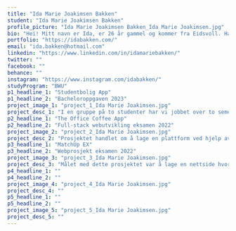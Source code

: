 ```yaml
---
title: "Ida Marie Joakimsen Bakken"
student: "Ida Marie Joakimsen Bakken"
profile_picture: "Ida Marie Joakimsen Bakken_Ida Marie Joakimsen.jpg"
bio: "Hei! Mitt navn er Ida, er 26 år gammel og kommer fra Eidsvoll. Har alltid likt å jobbe kreativt og tok derfor en bachelor i Produktdesign ved OsloMet. Deretter gikk veien til Gjøvik, og Webutvikling ved NTNU, ettersom jeg ønsket å lære meg mer om data og teknologi. Jeg er glad i å lage gode brukervennlige løsninger, og har en sterk tro på verdien av gode digitale løsninger ved å kombinere design og teknologi. På studiet har jeg likt å lære meg nye teknologier, og finne logiske måter å løse problemer på. "
portfolio: "https://idabakken.com/"
email: "ida.bakken@hotmail.com"
linkedin: "https://www.linkedin.com/in/idamariebakken/"
twitter: ""
facebook: ""
behance: ""
instagram: "https://www.instagram.com/idabakken/"
studyProgram: "BWU"
p1_headline_1: "Studentbolig App"
p1_headline_2: "Bacheloroppgaven 2023"
project_image_1: "project_1_Ida Marie Joakimsen.jpg"
project_desc_1: "I en gruppe på to studenter har vi jobbet over to semestre i samarbeid med Gjestvang Eiendom og Vaager Innovasjon med å utvikle en applikasjon for studenter som bor i studentbolig. Målet har vært å lage en applikasjon som gjør at opplevelsen av å bo i en studentbolig blir mer forutsigbart, sosialt og mindre ensomt. Gjennom hele prosessen har vi tatt i bruk innsiktsmetodikk som; intervjuer, spørreundersøkelser, personas og designmetoder som; wireframes, lo-fi og hi-fi prototyper. Det ferdige produktet er en applikasjon som gjør det mulig å lage arrangementer innad i egen studentbolig, se arrangementer i nærheten og nødvendig informasjon fra utleier. "
p2_headline_1: "The Office Coffee App"
p2_headline_2: "Full-stack webutvikling eksamen 2022"
project_image_2: "project_2_Ida Marie Joakimsen.jpg"
project_desc_2: "Prosjektet handlet om å lage en plattform ved hjelp av MERN-stack, hvor ansatte kan få informasjon om kaffemaskin status, den siste kaffen som ble brygget, stemme på kaffe som har blitt brygget, og mulighet for å lage egne brygg, basert på kaffebønner, kverningsgrad, vannmengde og gram med kaffe. Nettsiden har 2 forskjellige brukere, administrator og ansatte. Administrator har adgang til alle funksjoner, mens ansatte kun har tilgang til enkelte funksjoner."
p3_headline_1: "MatchUp EX"
p3_headline_2: "Webprosjekt eksamen 2022"
project_image_3: "project_3_Ida Marie Joakimsen.jpg"
project_desc_3: "Målet med dette prosjektet var å lage en nettside hvor alle ansatte i høgskole-og universitetssektoren kan finne sensorer til eksamener i emner de underviser i. Prosessen startet med at vi hadde et møte med prosjekteier for å avklare ønsker og behov. Og deretter lagde vi low-fidelity prototyper, hvor vi avklarte plassering, innhold og funksjoner. Til slutt lagde vi high-fidelity prototyper, og kodet ved hjelp av MERN-stack. Nettsiden har 3 forskjellige brukere, administrator som har tilgang til alt, ansatte som har tilgang til noe, og anonyme brukere som kun kan lese om prosjektet men ikke logge seg inn. "
p4_headline_1: ""
p4_headline_2: ""
project_image_4: "project_4_Ida Marie Joakimsen.jpg"
project_desc_4: ""
p5_headline_1: ""
p5_headline_2: ""
project_image_5: "project_5_Ida Marie Joakimsen.jpg"
project_desc_5: ""
---
```

